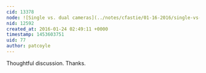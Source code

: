 ```yaml
---
cid: 13378
node: ![Single vs. dual cameras](../notes/cfastie/01-16-2016/single-vs-dual-cameras)
nid: 12592
created_at: 2016-01-24 02:49:11 +0000
timestamp: 1453603751
uid: 77
author: patcoyle
---
```


Thoughtful discussion. Thanks.